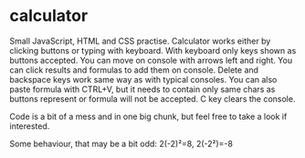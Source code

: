 # calculator

Small JavaScript, HTML and CSS practise. Calculator works either by clicking buttons or typing with keyboard. With keyboard only keys shown as buttons accepted. You can move on console with arrows left and right. You can click results and formulas to add them on console. Delete and backspace keys work same way as with typical consoles. You can also paste formula with CTRL+V, but it needs to contain only same chars as buttons represent or formula will not be accepted. C key clears the console.

Code is a bit of a mess and in one big chunk, but feel free to take a look if interested.

Some behaviour, that may be a bit odd:
2(-2)²=8,
2(-2²)=-8